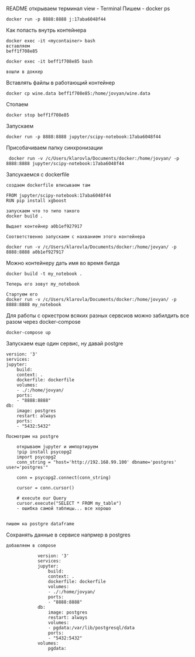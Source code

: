 README
    открываем терминал view - Terminal
    Пишем - docker ps

    docker run -p 8888:8888 j:17aba6048f44
    
Как попасть внутрь контейнера

    docker exec -it <mycontainer> bash
    вставляем
    beff1f708e85

    docker exec -it beff1f708e85 bash
    
    вошли в доккер

Вставлять файлы в работающий контейнер

    docker cp wine.data beff1f708e85:/home/jovyan/wine.data
    
Стопаем

    docker stop beff1f708e85

Запускаем

    docker run -p 8888:8888 jupyter/scipy-notebook:17aba6048f44

Присобачиваем папку синхронизации

     docker run -v /c/Users/klarovla/Documents/docker:/home/jovyan/ -p 8888:8888 jupyter/scipy-notebook:17aba6048f44

Запсукаемся с dockerfile

    создаем dockerfile вписываем там 
    
    FROM jupyter/scipy-notebook:17aba6048f44
    RUN pip install xgboost

    запускаем что то типо такого 
    docker build .

    Выдает контейнер a0b1ef927917

    Соответственно запускаем с нахванием этого контейнера 

    docker run -v /c/Users/klarovla/Documents/docker:/home/jovyan/ -p 8888:8888 a0b1ef927917

Можно контейнеру дать имя во время билда

    docker build -t my_notebook .

    Теперь его зовут my_notebook

    Стартуем его 
    docker run -v /c/Users/klarovla/Documents/docker:/home/jovyan/ -p 8888:8888 my_notebook

Для работы с оркестром всяких разных сервсиов можно забилдить все разом через docker-compose

    docker-compose up

Запускаем еще один сервис, ну давай postgre

    version: '3'
    services: 
    jupyter:
        build:
        context: .
        dockerfile: dockerfile
        volumes:
        - ./:/home/jovyan/
        ports:
        - "8888:8888"
    db:
        image: postgres
        restart: always
        ports: 
        - "5432:5432"

    Посмотрим на postgre

        открываем jupyter и импортируем 
        !pip install psycopg2
        import psycopg2
        conn_string = "host='http://192.168.99.100' dbname='postgres' user='postgres'"

        conn = psycopg2.connect(conn_string)

        cursor = conn.cursor()
    
        # execute our Query
        cursor.execute("SELECT * FROM my_table")
        - ошибка самой таблицы... все хорошо


    пишем на postgre dataframe

Сохранять данные в сервисе напрмер в postgres

    добавляем в compose

                version: '3'
                services: 
                jupyter:
                    build:
                    context: .
                    dockerfile: dockerfile
                    volumes:
                    - ./:/home/jovyan/
                    ports:
                    - "8888:8888"
                db:
                    image: postgres
                    restart: always
                    volumes: 
                    - pgdata:/var/lib/postgresql/data
                    ports: 
                    - "5432:5432"
                volumes: 
                    pgdata:
